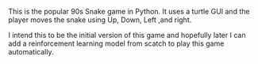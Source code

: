 This is the popular 90s Snake game in Python. It uses a turtle GUI and the player moves the snake using Up, Down, Left ,and right.

I intend this to be the initial version of this game and hopefully later I can add a reinforcement learning model from scatch to play this game automatically.
